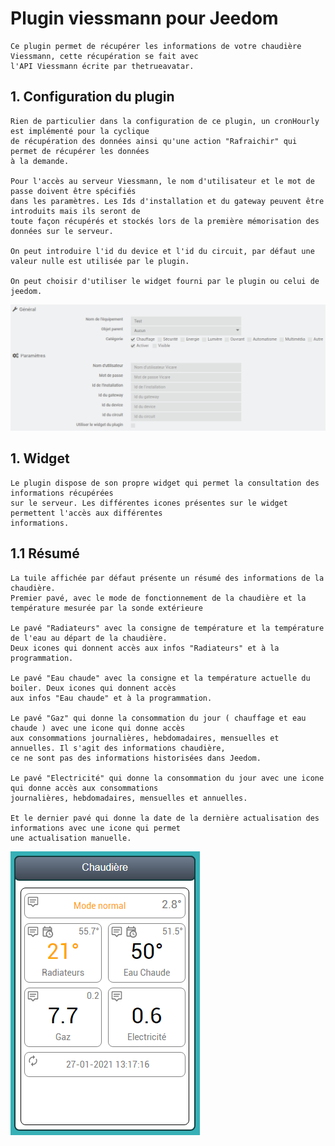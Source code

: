 # Plugin viessmann pour Jeedom

    Ce plugin permet de récupérer les informations de votre chaudière Viessmann, cette récupération se fait avec 
    l'API Viessmann écrite par thetrueavatar.
    
## 1. Configuration du plugin

    Rien de particulier dans la configuration de ce plugin, un cronHourly est implémenté pour la cyclique 
    de récupération des données ainsi qu'une action "Rafraichir" qui permet de récupérer les données 
    à la demande.

    Pour l'accès au serveur Viessmann, le nom d'utilisateur et le mot de passe doivent être spécifiés 
    dans les paramètres. Les Ids d'installation et du gateway peuvent être introduits mais ils seront de 
    toute façon récupérés et stockés lors de la première mémorisation des données sur le serveur.

    On peut introduire l'id du device et l'id du circuit, par défaut une valeur nulle est utilisée par le plugin.

    On peut choisir d'utiliser le widget fourni par le plugin ou celui de jeedom.
    
![Configuration](../images/configuration.png "Configuration")
        
## 1. Widget

    Le plugin dispose de son propre widget qui permet la consultation des informations récupérées 
    sur le serveur. Les différentes icones présentes sur le widget permettent l'accès aux différentes 
    informations.

## 1.1 Résumé

    La tuile affichée par défaut présente un résumé des informations de la chaudière. 
    Premier pavé, avec le mode de fonctionnement de la chaudière et la température mesurée par la sonde extérieure

    Le pavé "Radiateurs" avec la consigne de température et la température de l'eau au départ de la chaudière. 
    Deux icones qui donnent accès aux infos "Radiateurs" et à la programmation.

    Le pavé "Eau chaude" avec la consigne et la température actuelle du boiler. Deux icones qui donnent accès 
    aux infos "Eau chaude" et à la programmation.

    Le pavé "Gaz" qui donne la consommation du jour ( chauffage et eau chaude ) avec une icone qui donne accès 
    aux consommations journalières, hebdomadaires, mensuelles et annuelles. Il s'agit des informations chaudière, 
    ce ne sont pas des informations historisées dans Jeedom.

    Le pavé "Electricité" qui donne la consommation du jour avec une icone qui donne accès aux consommations
    journalières, hebdomadaires, mensuelles et annuelles.

    Et le dernier pavé qui donne la date de la dernière actualisation des informations avec une icone qui permet 
    une actualisation manuelle.
    
![Resume](../images/resume.png "Resume")